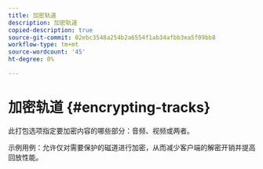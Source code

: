 ```yaml
---
title: 加密轨道
description: 加密轨道
copied-description: true
source-git-commit: 02ebc3548a254b2a6554f1ab34afbb3ea5f09bb8
workflow-type: tm+mt
source-wordcount: '45'
ht-degree: 0%

---
```


# 加密轨道 {#encrypting-tracks}

此打包选项指定要加密内容的哪些部分：音频、视频或两者。

示例用例：允许仅对需要保护的磁道进行加密，从而减少客户端的解密开销并提高回放性能。
